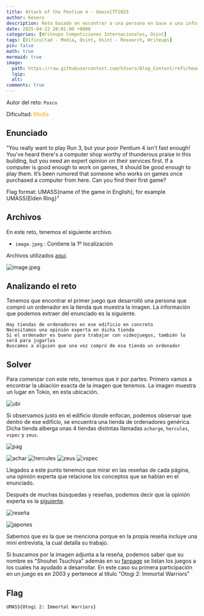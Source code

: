 ```yaml
---
title: Attack of the Pentium 4 - UmassCTF2025
author: Kesero
description: Reto basado en encontrar a una persona en base a una información.
date: 2025-04-22 20:01:00 +0000
categories: [Writeups Competiciones Internacionales, Osint]
tags: [Dificultad - Media, Osint, Osint - Research, Writeups]
pin: false
math: true
mermaid: true
image:
  path: https://raw.githubusercontent.com/k3sero/Blog_Content/refs/heads/main/Competiciones_Internacionales_Writeups/2025/UmassCTF2025/Osint/Attack%20of%20the%20Pentium%204/img/2.png
  lqip: 
  alt: 
comments: true
---
```


Autor del reto: `Posco`

Dificultad: <font color=orange>Media</font>

## Enunciado

"You really want to play Run 3, but your poor Pentium 4 isn't fast enough! You've heard there's a computer shop worthy of thunderous praise in this building, but you need an expert opinion on their services first. If a computer is good enough to work on games, it should be good enough to play them. It’s been rumored that someone who works on games once purchased a computer from here. Can you find their first game?

Flag format: UMASS{name of the game in English}, for example UMASS{Elden Ring}"

## Archivos

En este reto, tenemos el siguiente archivo.

- `image.jpeg` : Contiene la 1º localización

Archivos utilizados [aquí](https://github.com/k3sero/Blog_Content/tree/main/Competiciones_Internacionales_Writeups/2025/UmassCTF2025/Osint/Attack%20of%20the%20Pentium%204).

![image.jpeg](https://raw.githubusercontent.com/k3sero/Blog_Content/refs/heads/main/Competiciones_Internacionales_Writeups/2025/UmassCTF2025/Osint/Attack%20of%20the%20Pentium%204/img/image.jpeg)

## Analizando el reto

Tenemos que encontrar el primer juego que desarrolló una persona que compró un ordenador en la tienda que muestra la imagen. La información que podemos extraer del enunciado es la siguiente.

```
Hay tiendas de ordenadores en ese edificio en concreto
Necesitamos una opinión experta en dicha tienda
Si el ordenador es bueno para trabajar con videojuegos, también lo será para jugarlos
Buscamos a alguien que una vez compró de esa tienda un ordenador
```

## Solver

Para comenzar con este reto, tenemos que ir por partes. Primero vamos a encontrar la ubiación exacta de la imagen que tenemos. La imagen muestra un lugar en Tokio, en esta ubicación.

![ubi](https://raw.githubusercontent.com/k3sero/Blog_Content/refs/heads/main/Competiciones_Internacionales_Writeups/2025/UmassCTF2025/Osint/Attack%20of%20the%20Pentium%204/img/ubicacion.png)

Si observamos justo en el edificio donde enfocan, podemos observar que dentro de ese edificio, se encuentra una tienda de ordenadores genérica. Dicha tienda alberga unas 4 tiendas distintas llamadas `acharge`, `hercules`, `vspec` y `zeus`.

![pag](https://raw.githubusercontent.com/k3sero/Blog_Content/refs/heads/main/Competiciones_Internacionales_Writeups/2025/UmassCTF2025/Osint/Attack%20of%20the%20Pentium%204/img/pagina.png)

![achar](https://raw.githubusercontent.com/k3sero/Blog_Content/refs/heads/main/Competiciones_Internacionales_Writeups/2025/UmassCTF2025/Osint/Attack%20of%20the%20Pentium%204/img/acharge.png)
![hercules](https://raw.githubusercontent.com/k3sero/Blog_Content/refs/heads/main/Competiciones_Internacionales_Writeups/2025/UmassCTF2025/Osint/Attack%20of%20the%20Pentium%204/img/hercules.png)
![zeus](https://raw.githubusercontent.com/k3sero/Blog_Content/refs/heads/main/Competiciones_Internacionales_Writeups/2025/UmassCTF2025/Osint/Attack%20of%20the%20Pentium%204/img/zeus.png)
![vspec](https://raw.githubusercontent.com/k3sero/Blog_Content/refs/heads/main/Competiciones_Internacionales_Writeups/2025/UmassCTF2025/Osint/Attack%20of%20the%20Pentium%204/img/vspec.png)

Llegados a este punto tenemos que mirar en las reseñas de cada página, una opinión experta que relacione los conceptos que se hablan en el enunciado. 

Después de muchas búsquedas y reseñas, podemos decir que la opinión experta es la [siguiente](https://pc-zeus.com/example_13.html).

![reseña](https://raw.githubusercontent.com/k3sero/Blog_Content/refs/heads/main/Competiciones_Internacionales_Writeups/2025/UmassCTF2025/Osint/Attack%20of%20the%20Pentium%204/img/rese%C3%B1a.png)

![japones](https://raw.githubusercontent.com/k3sero/Blog_Content/refs/heads/main/Competiciones_Internacionales_Writeups/2025/UmassCTF2025/Osint/Attack%20of%20the%20Pentium%204/img/japones.jpg)

Sabemos que es la que se menciona porque en la propia reseña incluye una mini entrevista, la cual detalla su trabajo.

Si buscamos por la imagen adjunta a la reseña, podemos saber que su nombre es "Shouhei Tsuchiya" además en su [fanpage](https://www.mobygames.com/person/333977/shouhei-tsuchiya/credits/) se listan los juegos a los cuales ha ayudado a desarrollar. En este caso su primera participación en un juego es en 2003 y pertenece al título "Otogi 2: Immortal Warriors"

## Flag

`UMASS{Otogi 2: Immortal Warriors}`